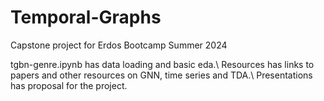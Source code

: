 # Temporal-Graphs
Capstone project for Erdos Bootcamp Summer 2024

tgbn-genre.ipynb has data loading and basic eda.\\
Resources has links to papers and other resources on GNN, time series and TDA.\\
Presentations has proposal for the project.
